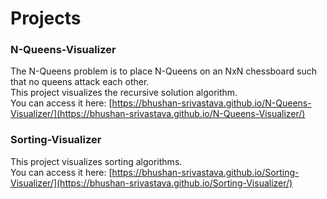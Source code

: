 # Projects 

### N-Queens-Visualizer 
The N-Queens problem is to place N-Queens on an NxN chessboard such that no queens attack each other.  
This project visualizes the recursive solution algorithm.  
You can access it here: [https://bhushan-srivastava.github.io/N-Queens-Visualizer/](https://bhushan-srivastava.github.io/N-Queens-Visualizer/) 

### Sorting-Visualizer 
This project visualizes sorting algorithms.  
You can access it here: [https://bhushan-srivastava.github.io/Sorting-Visualizer/](https://bhushan-srivastava.github.io/Sorting-Visualizer/)
